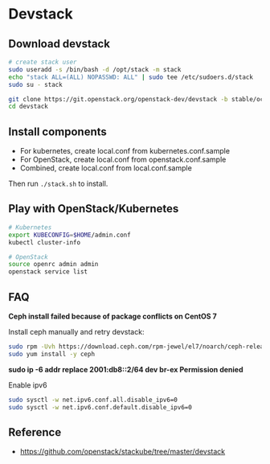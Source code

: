 # Devstack

## Download devstack

```sh
# create stack user
sudo useradd -s /bin/bash -d /opt/stack -m stack
echo "stack ALL=(ALL) NOPASSWD: ALL" | sudo tee /etc/sudoers.d/stack
sudo su - stack

git clone https://git.openstack.org/openstack-dev/devstack -b stable/ocata
cd devstack
```

## Install components

- For kubernetes, create local.conf from kubernetes.conf.sample
- For OpenStack, create local.conf from openstack.conf.sample
- Combined, create local.conf from local.conf.sample

Then run `./stack.sh` to install.

## Play with OpenStack/Kubernetes

```sh
# Kubernetes
export KUBECONFIG=$HOME/admin.conf
kubectl cluster-info

# OpenStack
source openrc admin admin
openstack service list
```

## FAQ

**Ceph install failed because of package conflicts on CentOS 7**

Install ceph manually and retry devstack:

```sh
sudo rpm -Uvh https://download.ceph.com/rpm-jewel/el7/noarch/ceph-release-1-1.el7.noarch.rpm
sudo yum install -y ceph
```

**sudo ip -6 addr replace 2001:db8::2/64 dev br-ex Permission denied**

Enable ipv6

```sh
sudo sysctl -w net.ipv6.conf.all.disable_ipv6=0
sudo sysctl -w net.ipv6.conf.default.disable_ipv6=0
```

## Reference

- <https://github.com/openstack/stackube/tree/master/devstack>

